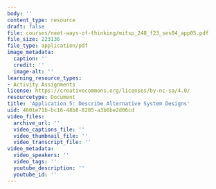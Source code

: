 ```yaml
---
body: ''
content_type: resource
draft: false
file: courses/neet-ways-of-thinking/mitsp_248_f23_ses04_app05.pdf
file_size: 223136
file_type: application/pdf
image_metadata:
  caption: ''
  credit: ''
  image-alt: ''
learning_resource_types:
- Activity Assignments
license: https://creativecommons.org/licenses/by-nc-sa/4.0/
resourcetype: Document
title: 'Application 5: Describe Alternative System Designs'
uid: 4601e71b-bc16-48b8-8205-a3b6be2d06cd
video_files:
  archive_url: ''
  video_captions_file: ''
  video_thumbnail_file: ''
  video_transcript_file: ''
video_metadata:
  video_speakers: ''
  video_tags: ''
  youtube_description: ''
  youtube_id: ''
---
```

